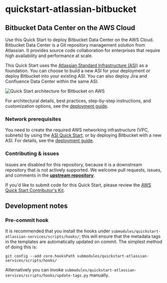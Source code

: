 # quickstart-atlassian-bitbucket
## Bitbucket Data Center on the AWS Cloud

Use this Quick Start to deploy Bitbucket Data Center on the AWS Cloud. Bitbucket Data Center is a Git repository management solution from Atlassian. It provides source code collaboration for enterprises that require high availability and performance at scale.

This Quick Start uses the [Atlassian Standard Infrastructure (ASI)](https://fwd.aws/xYyYy) as a foundation. You can choose to build a new ASI for your deployment or deploy Bitbucket into your existing ASI. You can also deploy Jira and Confluence Data Center within the same ASI.

![Quick Start architecture for Bitbucket on AWS](https://d1.awsstatic.com/partner-network/QuickStart/datasheets/bitbucket-arch-on-aws.ff04565943707be2329083b6ef3f17e7e096d1f9.png)

For architectural details, best practices, step-by-step instructions, and customization options, see the 
[deployment guide](https://fwd.aws/dEX6W).

### Network prerequisites

You need to create the required AWS networking infrastructure
(VPC, subnets) by using the [ASI Quick Start](https://fwd.aws/xYyYy), or by deploying Bitbucket with a new ASI.
For details, see the [deployment guide](https://fwd.aws/dEX6W).

### Contributing & issues

Issues are disabled for this repository, because it is a
downstream repository that is not actively supported.
We welcome pull requests, issues, and comments in the **[upstream repository](https://github.com/aws-quickstart/quickstart-atlassian-bitbucket/)**.

If you'd like to submit code for this Quick Start, please review the [AWS Quick Start Contributor's Kit](https://aws-quickstart.github.io/). 

## Development notes

### Pre-commit hook

It is recommended that you install the hooks under `submodules/quickstart-atlassian-services/scripts/hooks/`; this will
ensure that the metadata tags in the templates are automatically updated on
commit. The simplest method of doing this is:

    git config --add core.hooksPath submodules/quickstart-atlassian-services/scripts/hooks/

Alternatively you can invoke
`submodules/quickstart-atlassian-services/scripts/hooks/update-tags.py`
manually.
